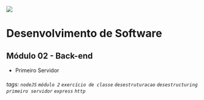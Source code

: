 ![](https://i.imgur.com/xG74tOh.png)

# Desenvolvimento de Software

## Módulo 02 - Back-end

- Primeiro Servidor

###### tags: `nodeJS` `módulo 2` `exercício de classe` `desestruturacao` `desestructuring` `primeiro servidor` `express` `http`
